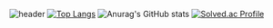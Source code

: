 ![header](https://capsule-render.vercel.app/api?type=wave&color=auto&text=Hello)
[![Top Langs](https://github-readme-stats.vercel.app/api/top-langs/?username=GoGangH&layout=compact)](https://github.com/GoGangH/github-readme-stats)
![Anurag's GitHub stats](https://github-readme-stats.vercel.app/api?username=GoGangH&show_icons=true&theme=radical)
[![Solved.ac Profile](http://mazassumnida.wtf/api/generate_badge?boj=rhrkd1020)](https://solved.ac/rhrkd1020)<br/>


<!---
GoGangH/GoGangH is a ✨ special ✨ repository because its `README.md` (this file) appears on your GitHub profile.
You can click the Preview link to take a look at your changes.
--->

